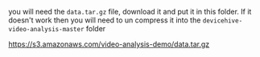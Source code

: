 you will need the ```data.tar.gz``` file, download it and put it in this folder.
If it doesn't work then you will need to un compress it into the ```devicehive-video-analysis-master``` folder

https://s3.amazonaws.com/video-analysis-demo/data.tar.gz